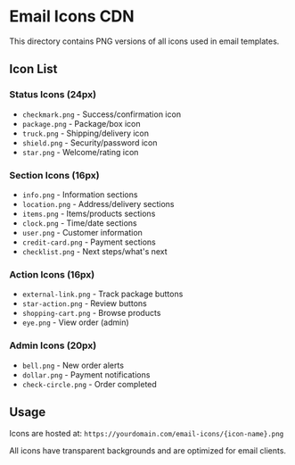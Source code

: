 # Email Icons CDN

This directory contains PNG versions of all icons used in email templates.

## Icon List

### Status Icons (24px)
- `checkmark.png` - Success/confirmation icon
- `package.png` - Package/box icon  
- `truck.png` - Shipping/delivery icon
- `shield.png` - Security/password icon
- `star.png` - Welcome/rating icon

### Section Icons (16px)
- `info.png` - Information sections
- `location.png` - Address/delivery sections
- `items.png` - Items/products sections
- `clock.png` - Time/date sections
- `user.png` - Customer information
- `credit-card.png` - Payment sections
- `checklist.png` - Next steps/what's next

### Action Icons (16px)
- `external-link.png` - Track package buttons
- `star-action.png` - Review buttons
- `shopping-cart.png` - Browse products
- `eye.png` - View order (admin)

### Admin Icons (20px)
- `bell.png` - New order alerts
- `dollar.png` - Payment notifications
- `check-circle.png` - Order completed

## Usage

Icons are hosted at: `https://yourdomain.com/email-icons/{icon-name}.png`

All icons have transparent backgrounds and are optimized for email clients.
